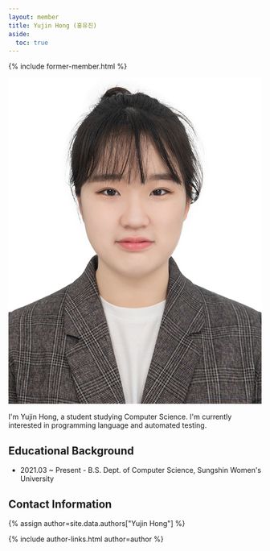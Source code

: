 ```yaml
---
layout: member
title: Yujin Hong (홍유진)
aside:
  toc: true
---
```


{% include former-member.html %}

<img src="/assets/images/members/yujin.hong.jpg" class="profile-img">

I'm Yujin Hong, a student studying Computer Science. I'm currently interested in programming language and automated testing.


## Educational Background

- 2021.03 ~ Present - B.S. Dept. of Computer Science, Sungshin Women's University


## Contact Information
<!-- include author links -->
{% assign author=site.data.authors["Yujin Hong"] %}
<div>{% include author-links.html author=author %}</div>
